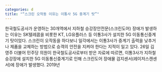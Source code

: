 ```yaml
---
categories: d
title: "“스크린 오작동 이유는 이통사 5G 중계기 탓”"
---
```

한국철도공사가 운영하는 30개역에서 지하철 승강장안전문(스크린도어) 장애가 발생하는 이유는 SK텔레콤을 비롯한 KT, LG유플러스 등 이통3사가 설치한 5G 이동통신중계기 탓이었다. 스크린이 오작동을 하다보니 일각에서는 이통3사가 중계기 출력을 낮추거나 제품을 교체하는 방법으로 승객의 안전을 지켜야 한다는 지적이 일고 있다. 26일 김영주 더불어 민주당 의원이 한국철도공사로부터 받은 자료에 따르면, 이통3사가 지하철 승강장에 설치한 5G 이동통신중계기로 인해 스크린도어 장애물 검지센서(레이저스캔센서)에 장애가 발생했다. 2019년
